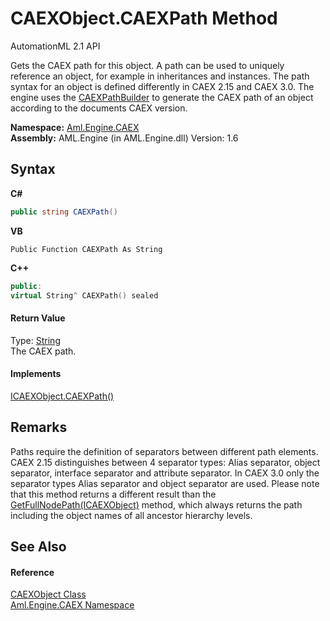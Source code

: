 # CAEXObject.CAEXPath Method 
AutomationML 2.1 API 

Gets the CAEX path for this object. A path can be used to uniquely reference an object, for example in inheritances and instances. The path syntax for an object is defined differently in CAEX 2.15 and CAEX 3.0. The engine uses the <a href="T_Aml_Engine_CAEX_Extensions_CAEXPathBuilder">CAEXPathBuilder</a> to generate the CAEX path of an object according to the documents CAEX version.

**Namespace:**&nbsp;<a href="N_Aml_Engine_CAEX">Aml.Engine.CAEX</a><br />**Assembly:**&nbsp;AML.Engine (in AML.Engine.dll) Version: 1.6

## Syntax

**C#**<br />
``` C#
public string CAEXPath()
```

**VB**<br />
``` VB
Public Function CAEXPath As String
```

**C++**<br />
``` C++
public:
virtual String^ CAEXPath() sealed
```


#### Return Value
Type: <a href="https://docs.microsoft.com/dotnet/api/system.string" target="_parent" rel="noopener noreferrer">String</a><br />The CAEX path.

#### Implements
<a href="M_Aml_Engine_CAEX_ICAEXObject_CAEXPath">ICAEXObject.CAEXPath()</a><br />

## Remarks
Paths require the definition of separators between different path elements. CAEX 2.15 distinguishes between 4 separator types: Alias separator, object separator, interface separator and attribute separator. In CAEX 3.0 only the separator types Alias separator and object separator are used. 
Please note that this method returns a different result than the <a href="M_Aml_Engine_CAEX_Extensions_CAEXObjectExtensions_GetFullNodePath">GetFullNodePath(ICAEXObject)</a> method, which always returns the path including the object names of all ancestor hierarchy levels.


## See Also


#### Reference
<a href="T_Aml_Engine_CAEX_CAEXObject">CAEXObject Class</a><br /><a href="N_Aml_Engine_CAEX">Aml.Engine.CAEX Namespace</a><br />
